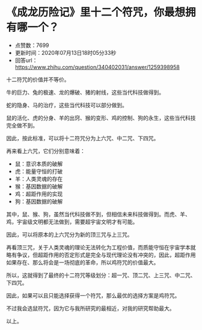 # 《成龙历险记》里十二个符咒，你最想拥有哪一个？
- 点赞数：7699
- 更新时间：2020年07月13日18时05分33秒
- 回答url：https://www.zhihu.com/question/340402031/answer/1259398958
<body>
 <p data-pid="1n_YT6kk">十二符咒的价值并不等价。</p>
 <p data-pid="e68amPKa">牛的巨力、兔的极速、龙的爆破、猪的射线，这些当代科技做得到。</p>
 <p data-pid="-1ezjl7h">蛇的隐身、马的治疗，这些当代科技可以部分做到。</p>
 <p data-pid="jPSwvMAP">鼠的活化、虎的分身、羊的出窍、猴的变形、鸡的控制、狗的永生，这些当代科技完全做不到。</p>
 <p data-pid="gfQ4PWm6">因此，按此标准，可以将十二符咒分为上六咒、中二咒、下四咒。</p>
 <p data-pid="Z_IBfg5f">再来看上六咒，它们分别意味着：</p>
 <ul>
  <li data-pid="bEaaFqyI">鼠：意识本质的破解</li>
  <li data-pid="dfhZs5oy">虎：能量守恒的打破</li>
  <li data-pid="0j1lyzvE">羊：人类灵魂的存在</li>
  <li data-pid="z7MRsIQN">猴：基因数据的破解</li>
  <li data-pid="EXlTHdqq">鸡：超距作用的实现</li>
  <li data-pid="myLCpqk5">狗：基因数据的破解</li>
 </ul>
 <p data-pid="vX2bfGhJ">其中，鼠、猴、狗，虽然当代科技做不到，但相信未来科技做得到。而虎、羊、鸡，宇宙级文明都无法做到，需要超宇宙文明才有可能。</p>
 <p data-pid="tuMF78g-">因此，可以将原本的上六咒分为新的顶三咒与上三咒。</p>
 <p data-pid="6V4xQ-D8">再看顶三咒，关于人类灵魂的理论无法转化为工程价值，而质能守恒在宇宙学本就略有争议，但超距作用的否定形式是完全与现代理论没有冲突的，因此，超距作用如果存在、那么将会是一场彻底的革命，所以鸡符咒的价值最大。</p>
 <p data-pid="hdhyfcmU">所以，这就得到了最终的十二符咒等级划分：超一咒、顶二咒、上三咒、中二咒、下四咒。</p>
 <p data-pid="x8-UX2mC">因此，如果可以且只能选择获得一个符咒，那么最优的选择方案是鸡符咒。</p>
 <p data-pid="5kK4M6xN">不过我会选鼠符咒，因为它与我所研究的最相近，对我的研究帮助最大。</p>
 <p data-pid="SX5_H8o_">以上。</p>
</body>